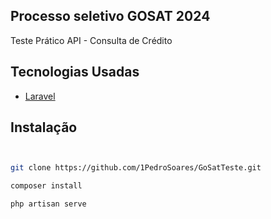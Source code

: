 ## Processo seletivo GOSAT 2024
Teste Prático API - Consulta de Crédito

## Tecnologias Usadas
- [Laravel](https://laravel.com/)

## Instalação


```sh


git clone https://github.com/1PedroSoares/GoSatTeste.git

composer install

php artisan serve

```